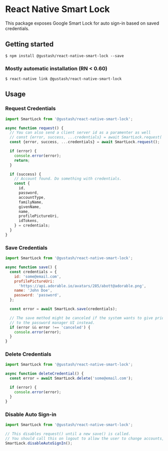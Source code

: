 # React Native Smart Lock

This package exposes Google Smart Lock for auto sign-in based on saved credentials.

## Getting started

`$ npm install @gustash/react-native-smart-lock --save`

### Mostly automatic installation (RN < 0.60)

`$ react-native link @gustash/react-native-smart-lock`

## Usage

### Request Credentials
```javascript
import SmartLock from '@gustash/react-native-smart-lock';

async function request() {
  // You can also send a client server id as a paramenter as well
  // const {error, success, ...credentials} = await SmartLock.request('some.server.id');
  const {error, success, ...credentials} = await SmartLock.request();

  if (error) {
    console.error(error);
    return;
  }

  if (success) {
    // Account found. Do something with credentials.
    const {
      id,
      password,
      accountType,
      familyName,
      givenName,
      name,
      profilePictureUri,
      idTokens,
    } = credentials;
  }
}
```

### Save Credentials
```javascript
import SmartLock from '@gustash/react-native-smart-lock';

async function save() {
  const credentials = {
    id: 'some@email.com',
    profilePictureUri:
      'https://api.adorable.io/avatars/285/abott@adorable.png',
    name: 'John Doe',
    password: 'password',
  };

  const error = await SmartLock.save(credentials);

  // The save method might be canceled if the system wants to give priority
  // to the password manager UI instead.
  if (error && error !== 'canceled') {
    console.error(error);
  }
}
```

### Delete Credentials
```javascript
import SmartLock from '@gustash/react-native-smart-lock';

async function deleteCredential() {
  const error = await SmartLock.delete('some@email.com');

  if (error) {
    console.error(error);
  }
}
```

### Disable Auto Sign-in
```javascript
import SmartLock from '@gustash/react-native-smart-lock';

// This disables request() until a new save() is called.
// You should call this on logout to allow the user to change accounts, for example.
SmartLock.disableAutoSignIn();
```
